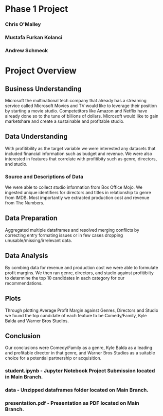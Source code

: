 # Phase 1 Project
   ### Chris O'Malley
   ### Mustafa Furkan Kolanci
   ### Andrew Schmeck   
   
   
# Project Overview
   ## Business Understanding
   Microsoft the multinational tech company that already has a streaming service called Microsoft Movies and TV would like to leverage their position by starting a movie studio. Competetitors like Amazon and Netflix have already done so to the tune of billions of dollars. Microsoft would like to gain marketshare and create a sustainable and profitable studio.
   
   ## Data Understanding
   With profitibility as the target variable we were interested any datasets that included financial information such as budget and revenue. We were also interested in features that correlate with profitibity such as genre, directors, and studio. 
   
   ### Source and Descriptions of Data
   We were able to collect studio information from Box Office Mojo. We ingested unique identifiers for directors and titles in relationship to genre from IMDB. Most importantly we extracted production cost and revenue from The Numbers.   
   
   ## Data Preparation
   Aggregated multiple dataframes and resolved merging conflicts by correcting entry formating issues or in few cases dropping unusable/missing/irrelevant data.
   
   
   ## Data Analysis
   By combing data for revenue and production cost we were able to formulate profit margins. We then ran genre, directors, and studio against profitibilty to determine the top 10 candidates in each category for our recommendations.
   
   
   ## Plots
   Through plotting Average Profit Margin against Genres, Directors and Studio we found the top candidate of each feature to be Comedy/Family, Kyle Balda and Warner Bros    Studios.
   
   
   ## Conclusion
   Our conclusions were Comedy/Family as a genre, Kyle Balda as a leading and profitable director in that genre, and Warner Bros Studios as a suitable choice for a potential partnership or acquisition.


### student.ipynb - Jupyter Notebook Project Submission located in Main Branch.
### data  - Unzipped dataframes folder located on Main Branch.
### presentation.pdf - Presentation as PDF located on Main Branch.

